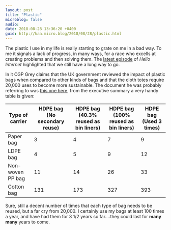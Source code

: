 ```yaml
---
layout: post
title: "Plastic"
microblog: false
audio: 
date: 2018-08-28 13:36:20 +0400
guid: http://kaa.micro.blog/2018/08/28/plastic.html
---
```

The plastic I use in my life is really starting to grate on me in a bad way. To me it signals a lack of progress, in many ways, for a race who excells at creating problems and then solving them. The [latest episode](https://www.hellointernet.fm/podcast/hi-107-one-year-of-weird) of _Hello Internet_ highlighted that we still have a long way to go. 

In it CGP Grey claims that the UK government reviewed the impact of plastic bags when compared to other kinds of bags and that the cloth totes require 20,000 uses to become more sustainable. The document he was probably referring to was [this one here](https://assets.publishing.service.gov.uk/government/uploads/system/uploads/attachment_data/file/291023/scho0711buan-e-e.pdf), from the executive summary a very handy table is given:

| Type of carrier  | HDPE bag (No secondary reuse)  | HDPE bag (40.3% reused as bin liners) | HDPE bag (100% reused as bin liners) | HDPE bag (Used 3 times) |
|---|---|---|---|---|
| Paper bag  | 3  | 4  | 7  | 9  |
| LDPE bag  | 4  | 5  | 9  | 12  |
| Non-woven PP bag  | 11  | 14  | 26  | 33  |
| Cotton bag  | 131  | 173  | 327  | 393  |

Sure, still a decent number of times that each type of bag needs to be reused, but a far cry from 20,000. I certainly use my bags at least 100 times a year, and have had them for 3 1/2 years so far....they could last for **many many** years to come.
